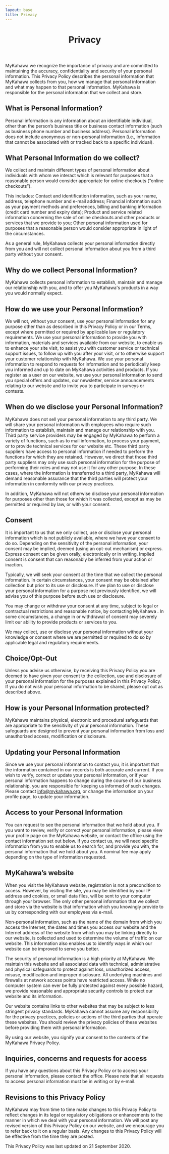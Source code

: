 ```yaml
---
layout: base
title: Privacy
---
```

<header>
  <div class="container">
    <div class="header-content">
      <h1>Privacy</h1>
    </div>
  </div>
</header>

<article>
MyKahawa we recognize the importance of privacy and are committed to maintaining the accuracy, confidentiality and security of your personal information. This Privacy Policy describes the personal information that MyKahawa collects from you, how we manage that personal information and what may happen to that personal information. MyKahawa is responsible for the personal information that we collect and store. 

<h2> What is Personal Information? </h2>

Personal information is any information about an identifiable individual, other than the person’s business title or business contact information (such as business phone number and business address). Personal information does not include anonymous or non-personal information (i.e., information that cannot be associated with or tracked back to a specific individual). 

<h2> What Personal Information do we collect? </h2>

We collect and maintain different types of personal information about individuals with whom we interact which is relevant for purposes that a reasonable person would consider appropriate for online checkouts (“online checkouts”). 

This includes: Contact and identification information, such as your name, address, telephone number and e-mail address; Financial information such as your payment methods and preferences, billing and banking information (credit card number and expiry date); Product and service related information concerning the sale of online checkouts and other products or services that we provide to you; Other personal information used for purposes that a reasonable person would consider appropriate in light of the circumstances. 

As a general rule, MyKahawa collects your personal information directly from you and will not collect personal information about you from a third party without your consent. 

<h2> Why do we collect Personal Information? </h2>

MyKahawa collects personal information to establish, maintain and manage our relationship with you, and to offer you MyKahawa's products in a way you would normally expect. 

<h2> How do we use your Personal Information? </h2>

We will not, without your consent, use your personal information for any purpose other than as described in this Privacy Policy or in our Terms, except where permitted or required by applicable law or regulatory requirements. We use your personal information to provide you with information, materials and services available from our website, to enable us to enhance your site visit, to assist you with customer service or technical support issues, to follow up with you after your visit, or to otherwise support your customer relationship with MyKahawa. We use your personal information to respond to requests for information and to periodically keep you informed and up to date on MyKahawa activities and products. If you register as a user on our website, we use your personal information to send you special offers and updates, our newsletter, service announcements relating to our website and to invite you to participate in surveys or contests. 

<h2> When do we disclose your Personal Information? </h2>

MyKahawa does not sell your personal information to any third party. We will share your personal information with employees who require such information to establish, maintain and manage our relationship with you. Third party service providers may be engaged by MyKahawa to perform a variety of functions, such as to mail information, to process your payment, or to provide technical services for our website etc. These third party suppliers have access to personal information if needed to perform the functions for which they are retained. However, we direct that those third party suppliers may only use such personal information for the purpose of performing their roles and may not use it for any other purpose. In these cases, where the information is transferred to a third party, MyKahawa will demand reasonable assurance that the third parties will protect your information in conformity with our privacy practices. 

In addition, MyKahawa will not otherwise disclose your personal information for purposes other than those for which it was collected, except as may be permitted or required by law, or with your consent. 

<h2> Consent</h2>

It is important to us that we only collect, use or disclose your personal information which is not publicly available, where we have your consent to do so. Depending on the sensitivity of the personal information, your consent may be implied, deemed (using an opt-out mechanism) or express. Express consent can be given orally, electronically or in writing. Implied consent is consent that can reasonably be inferred from your action or inaction. 

Typically, we will seek your consent at the time that we collect the personal information. In certain circumstances, your consent may be obtained after collection but prior to its use or disclosure. If we plan to use or disclose your personal information for a purpose not previously identified, we will advise you of this purpose before such use or disclosure. 

You may change or withdraw your consent at any time, subject to legal or contractual restrictions and reasonable notice, by contacting MyKahawa . In some circumstances, a change in or withdrawal of consent may severely limit our ability to provide products or services to you. 

We may collect, use or disclose your personal information without your knowledge or consent where we are permitted or required to do so by applicable legal and regulatory requirements. 

<h2> Choice/Opt-Out </h2>

Unless you advise us otherwise, by receiving this Privacy Policy you are deemed to have given your consent to the collection, use and disclosure of your personal information for the purposes explained in this Privacy Policy. If you do not wish your personal information to be shared, please opt out as described above. 

<h2> How is your Personal Information protected? </h2>

MyKahawa maintains physical, electronic and procedural safeguards that are appropriate to the sensitivity of your personal information. These safeguards are designed to prevent your personal information from loss and unauthorized access, modification or disclosure. 

<h2> Updating your Personal Information </h2>

Since we use your personal information to contact you, it is important that the information contained in our records is both accurate and current. If you wish to verify, correct or update your personal information, or if your personal information happens to change during the course of our business relationship, you are responsible for keeping us informed of such changes. Please contact info@mykahawa.org, or change the information on your profile page, to update your information. 

<h2> Access to your Personal Information </h2>

You can request to see the personal information that we hold about you. If you want to review, verify or correct your personal information, please view your profile page on the MyKahawa website, or contact the office using the contact information set out below. If you contact us, we will need specific information from you to enable us to search for, and provide you with, the personal information that we hold about you. A nominal fee may apply depending on the type of information requested. 

<h2> MyKahawa’s website </h2>

When you visit the MyKahawa website, registration is not a precondition to access. However, by visiting the site, you may be identified by your IP address and cookies, or small data files, will be sent to your computer through your browser. The only other personal information that we collect and store via the website is that information which you knowingly provide to us by corresponding with our employees via e-mail. 

Non-personal information, such as the name of the domain from which you access the Internet, the dates and times you access our website and the Internet address of the website from which you may be linking directly to our website, is collected and used to determine the volume of traffic on our website. This information also enables us to identify ways in which our website can be improved to serve you better. 

The security of personal information is a high priority at MyKahawa. We maintain this website and all associated data with technical, administrative and physical safeguards to protect against loss, unauthorized access, misuse, modification and improper disclosure. All underlying machines and firewalls at network access points have restricted access. While no computer system can ever be fully protected against every possible hazard, we provide reasonable and appropriate security controls to protect our website and its information. 

Our website contains links to other websites that may be subject to less stringent privacy standards. MyKahawa cannot assume any responsibility for the privacy practices, policies or actions of the third parties that operate these websites. You should review the privacy policies of these websites before providing them with personal information. 

By using our website, you signify your consent to the contents of the MyKahawa Privacy Policy. 

<h2> Inquiries, concerns and requests for access </h2>

If you have any questions about this Privacy Policy or to access your personal information, please contact the office. Please note that all requests to access personal information must be in writing or by e-mail. 

<h2> Revisions to this Privacy Policy </h2>

MyKahawa may from time to time make changes to this Privacy Policy to reflect changes in its legal or regulatory obligations or enhancements to the manner in which we deal with your personal information. We will post any revised version of this Privacy Policy on our website, and we encourage you to refer back to it on a regular basis. Any changes to this Privacy Policy will be effective from the time they are posted.

This Privacy Policy was last updated on 21 September 2020. 

</article>